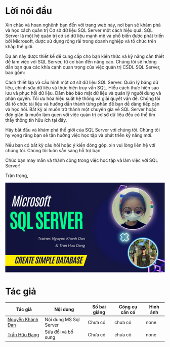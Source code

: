 # Lời nói đầu

Xin chào và hoan nghênh bạn đến với trang web này, nơi bạn sẽ khám phá và học cách quản trị Cơ sở dữ liệu SQL Server một cách hiệu quả. SQL Server là một hệ quản trị cơ sở dữ liệu mạnh mẽ và phổ biến được phát triển bởi Microsoft, được sử dụng rộng rãi trong doanh nghiệp và tổ chức trên khắp thế giới.

Dự án này được thiết kế để cung cấp cho bạn kiến thức và kỹ năng cần thiết để làm việc với SQL Server, từ cơ bản đến nâng cao. Chúng tôi sẽ hướng dẫn bạn qua các khía cạnh quan trọng của việc quản trị CSDL SQL Server, bao gồm:

Cách thiết lập và cấu hình một cơ sở dữ liệu SQL Server.
Quản lý bảng dữ liệu, chỉnh sửa dữ liệu và thực hiện truy vấn SQL.
Hiểu cách thực hiện sao lưu và phục hồi dữ liệu.
Đảm bảo bảo mật dữ liệu và quản lý người dùng và phân quyền.
Tối ưu hóa hiệu suất hệ thống và giải quyết vấn đề.
Chúng tôi đã tổ chức tài liệu và hướng dẫn thành từng phần để bạn dễ dàng tiếp cận và học hỏi. Bất kỳ ai muốn trở thành một chuyên gia về SQL Server hoặc đơn giản là muốn làm quen với việc quản trị cơ sở dữ liệu đều có thể tìm thấy thông tin hữu ích tại đây.

Hãy bắt đầu và khám phá thế giới của SQL Server với chúng tôi. Chúng tôi hy vọng rằng bạn sẽ tận hưởng việc học tập và phát triển kỹ năng mới.

Nếu bạn có bất kỳ câu hỏi hoặc ý kiến đóng góp, xin vui lòng liên hệ với chúng tôi. Chúng tôi luôn sẵn sàng hỗ trợ bạn.

Chúc bạn may mắn và thành công trong việc học tập và làm việc với SQL Server!

Trân trọng,

![Tạo repo GitHub](https://github.com/dangtranhuu/images/blob/main/angurvad/sql-server/banner.png?raw=true)
# Tác giả
| Tác giả | Nội dung     | Số bài giảng | Công cụ cần có | Hình ảnh |
|--------|-------------|---------|-----------|----------|
|[Nguyễn Khánh Đan](github.com/nguyenkhanhdan)| Nội dung MS Sql Server| Chưa có | chưa có | none |
|[Trần Hữu Đang](github.com/theanishtar)| Sửa đổi và bổ sung| Chưa có | chưa có | none |